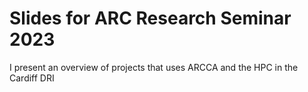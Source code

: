 # Slides for ARC Research Seminar 2023

I present an overview of projects that uses ARCCA and the HPC in the Cardiff DRI
